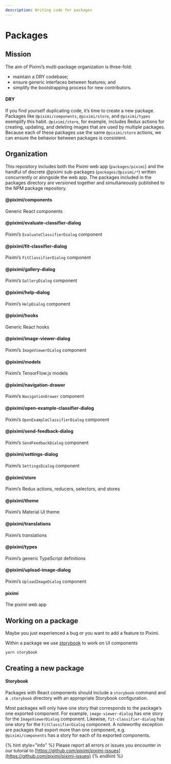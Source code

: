 ```yaml
---
description: Writing code for packages
---
```


# Packages

## Mission

The aim of Piximi’s multi-package organization is three-fold:

* maintain a DRY codebase; 
* ensure generic interfaces between features; and 
* simplify the bootstrapping process for new contributors.

#### DRY

If you find yourself duplicating code, it’s time to create a new package. Packages like `@piximi/components`, `@piximi/store`, and `@piximi/types` exemplify this habit. `@piximi/store`, for example, includes Redux actions for creating, updating, and deleting images that are used by multiple packages. Because each of these packages use the same `@piximi/store` actions, we can ensure the behavior between packages is consistent.

## Organization

This repository includes both the Piximi web app \(`packages/piximi`\) and the handful of discrete @piximi sub-packages \(`packages/@piximi/*`\) written concurrently or alongside the web app. The packages included in the packages directory are versioned together and simultaneously published to the NPM package repository.

#### @piximi/components

Generic React components

#### @piximi/evaluate-classifier-dialog

Piximi’s `EvaluateClassifierDialog` component

#### @piximi/fit-classifier-dialog

Piximi’s `FitClassifierDialog` component

#### @piximi/gallery-dialog

Piximi’s `GalleryDialog` component

#### @piximi/help-dialog

Piximi’s `HelpDialog` component

#### @piximi/hooks

Generic React hooks

#### @piximi/image-viewer-dialog

Piximi’s `ImageViewerDialog` component

#### @piximi/models

Piximi’s TensorFlow.js models

#### @piximi/navigation-drawer

Piximi’s `NavigationDrawer` component

#### @piximi/open-example-classifier-dialog

Piximi’s `OpenExampleClassifierDialog` component

#### @piximi/send-feedback-dialog

Piximi’s `SendFeedbackDialog` component

#### @piximi/settings-dialog

Piximi’s `SettingsDialog` component

#### @piximi/store

Piximi’s Redux actions, reducers, selectors, and stores

#### @piximi/theme

Piximi’s Material UI theme

#### @piximi/translations

Piximi’s translations

#### @piximi/types

Piximi’s generic TypeScript definitions

#### @piximi/upload-image-dialog

Piximi’s `UploadImageDialog` component

#### piximi

The piximi web app

## Working on a package

Maybe you just experienced a bug or you want to add a feature to Piximi. 

Within a package we use [storybook](https://storybook.js.org/) to work on UI components 

```
yarn storybook
```

## Creating a new package

#### Storybook

Packages with React components should include a `storybook` command and a `.storybook` directory with an appropriate Storybook configuration.

Most packages will only have one story that corresponds to the package’s one exported component. For example, `image-viewer-dialog` has one story for the `ImageViewerDialog` component. Likewise, `fit-classifier-dialog` has one story for the `FitClassifierDialog` component. A noteworthy exception are packages that export more than one component, e.g. `@piximi/components` has a story for each of its exported components.

{% hint style="info" %}
Please report all errors or issues you encounter in our tutorial to [https://github.com/piximi/piximi-issues](https://github.com/piximi/piximi-issues)
{% endhint %}



